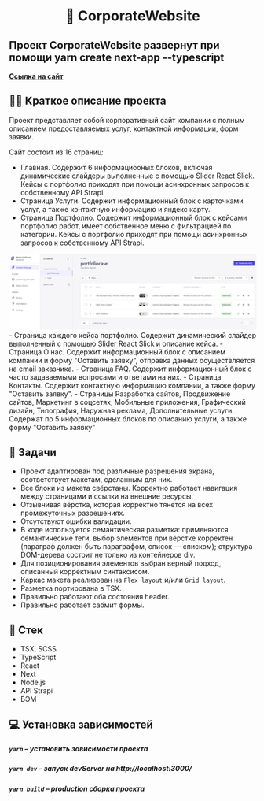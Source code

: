 <h1 align="center">
    📰 CorporateWebsite
</h1>

## Проект CorporateWebsite развернут при помощи yarn create next-app --typescript

**[Ссылка на сайт](http://corp.skillfond.com/)**

## ✍🏻 Краткое описание проекта
Проект представляет собой корпоративный сайт компании с полным описанием предоставляемых услуг, контактной информации, форм заявки.

Сайт состоит из 16 страниц:
- Главная. Содержит 6 информациооных блоков, включая динамические слайдеры выполненные с помощью Slider React Slick. Кейсы с портфолио приходят при помощи асинхронных запросов к собственному API Strapi.
- Страница Услуги. Содержит информационный блок с карточками услуг, а также контактную информацию и яндекс карту.
- Страница Портфолио. Содержит информационный блок с кейсами портфолио работ, имеет собственное меню с фильтрацией по категории. Кейсы с портфолио приходят при помощи асинхронных запросов к собственному API Strapi.
<img alt="strapi-image" src="./public/images/strapi.jpg"/>
- Страница каждого кейса портфолио. Содержит динамический слайдер выполненный с помощью Slider React Slick и описание кейса.
- Страница О нас. Содержит информационный блок с описанием компании и форму "Оставить заявку", отправка данных осуществляется на email заказчика.
- Страница FAQ. Содержит информационный блок с часто задаваемыми вопросами и ответами на них.
- Страница Контакты. Содержит контактную информацию компании, а также форму "Оставить заявку".
- Страницы Разработка сайтов, Продвижение сайтов, Маркетинг в соцсетях, Мобильные приложения, Графический дизайн, Типография, Наружная реклама, Дополнительные услуги. Содержат по 5 информационных блоков по описанию услуги, а также форму "Оставить заявку"

## 📖 Задачи

- Проект адаптирован под различные разрешения экрана, соответствует макетам, сделанным для них.
- Все блоки из макета свёрстаны. Корректно работает навигация между страницами и ссылки на внешние ресурсы.
- Отзывчивая вёрстка, которая корректно тянется на всех промежуточных разрешениях.
- Отсутствуют ошибки валидации.
- В коде используется семантическая разметка: применяются семантические теги, выбор элементов при вёрстке корректен (параграф должен быть параграфом, список — списком); структура DOM-дерева состоит не только из контейнеров div.
- Для позиционирования элементов выбран верный подход, описанный корректным синтаксисом.
- Каркас макета реализован на `Flex layout` и/или `Grid layout`.
- Разметка портирована в TSX.
- Правильно работают оба состояния header.
- Правильно работает сабмит формы.


## 📃 Стек

- TSX, SCSS
- TypeScript
- React
- Next
- Node.js
- API Strapi
- БЭМ


## 💻 Установка зависимостей

##### `yarn` – установить зависимости проекта

##### `yarn dev` – запуск devServer на http://localhost:3000/

##### `yarn build` – production сборка проекта
